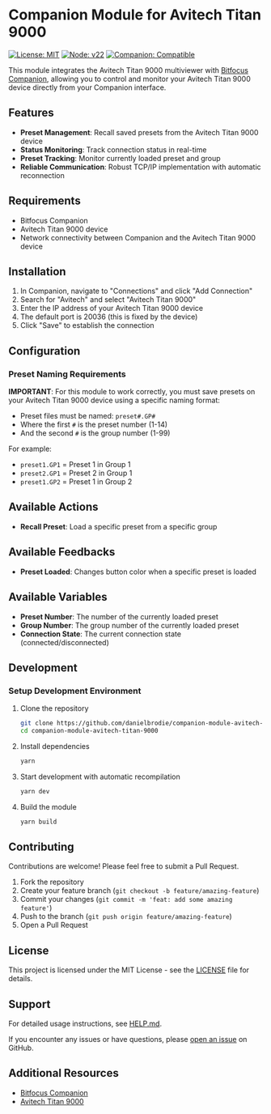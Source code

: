 # Companion Module for Avitech Titan 9000

[![License: MIT](https://img.shields.io/badge/License-MIT-yellow.svg)](https://opensource.org/licenses/MIT)
[![Node: v22](https://img.shields.io/badge/Node-v22-blue)](https://nodejs.org)
[![Companion: Compatible](https://img.shields.io/badge/Companion-Compatible-green)](https://bitfocus.io/companion/)

This module integrates the Avitech Titan 9000 multiviewer with [Bitfocus Companion](https://bitfocus.io/companion/), allowing you to control and monitor your Avitech Titan 9000 device directly from your Companion interface.

## Features

- **Preset Management**: Recall saved presets from the Avitech Titan 9000 device
- **Status Monitoring**: Track connection status in real-time
- **Preset Tracking**: Monitor currently loaded preset and group
- **Reliable Communication**: Robust TCP/IP implementation with automatic reconnection

## Requirements

- Bitfocus Companion
- Avitech Titan 9000 device
- Network connectivity between Companion and the Avitech Titan 9000 device

## Installation

1. In Companion, navigate to "Connections" and click "Add Connection"
2. Search for "Avitech" and select "Avitech Titan 9000"
3. Enter the IP address of your Avitech Titan 9000 device
4. The default port is 20036 (this is fixed by the device)
5. Click "Save" to establish the connection

## Configuration

### Preset Naming Requirements

**IMPORTANT**: For this module to work correctly, you must save presets on your Avitech Titan 9000 device using a specific naming format:

- Preset files must be named: `preset#.GP#`
- Where the first `#` is the preset number (1-14)
- And the second `#` is the group number (1-99)

For example:

- `preset1.GP1` = Preset 1 in Group 1
- `preset2.GP1` = Preset 2 in Group 1
- `preset1.GP2` = Preset 1 in Group 2

## Available Actions

- **Recall Preset**: Load a specific preset from a specific group

## Available Feedbacks

- **Preset Loaded**: Changes button color when a specific preset is loaded

## Available Variables

- **Preset Number**: The number of the currently loaded preset
- **Group Number**: The group number of the currently loaded preset
- **Connection State**: The current connection state (connected/disconnected)

## Development

### Setup Development Environment

1. Clone the repository

   ```bash
   git clone https://github.com/danielbrodie/companion-module-avitech-titan-9000.git
   cd companion-module-avitech-titan-9000
   ```

2. Install dependencies

   ```bash
   yarn
   ```

3. Start development with automatic recompilation

   ```bash
   yarn dev
   ```

4. Build the module
   ```bash
   yarn build
   ```

## Contributing

Contributions are welcome! Please feel free to submit a Pull Request.

1. Fork the repository
2. Create your feature branch (`git checkout -b feature/amazing-feature`)
3. Commit your changes (`git commit -m 'feat: add some amazing feature'`)
4. Push to the branch (`git push origin feature/amazing-feature`)
5. Open a Pull Request

## License

This project is licensed under the MIT License - see the [LICENSE](./LICENSE) file for details.

## Support

For detailed usage instructions, see [HELP.md](./companion/HELP.md).

If you encounter any issues or have questions, please [open an issue](https://github.com/danielbrodie/companion-module-avitech-titan-9000/issues) on GitHub.

## Additional Resources

- [Bitfocus Companion](https://bitfocus.io/companion/)
- [Avitech Titan 9000](https://www.avitechvideo.com/products/titan-9000)
